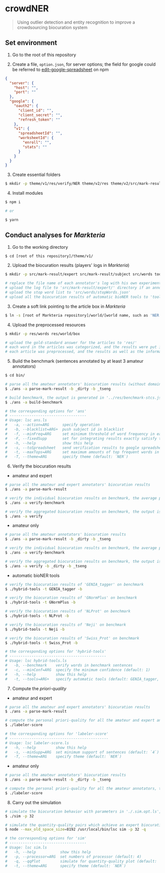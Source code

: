 # crowdNER

> Using outlier detection and entity recognition to improve a crowdsourcing biocuration system

## Set environment

1. Go to the root of this repository

2. Create a file, `option.json`, for server options; the field for google could be referred to [edit-google-spreadsheet](https://www.npmjs.com/package/edit-google-spreadsheet) on npm

```json
{
  "server": {
    "host": "",
    "port": ""
  },
  "google": {
    "oauth2": {
      "client_id": "",
      "client_secret": "",
      "refresh_token": ""
    },
    "v1": {
      "spreadsheetId": "",
      "worksheetId": {
        "enroll": "",
        "stats": ""
      }
    }
  }
}
```

3. Create essential folders

```bash
$ mkdir -p theme/v1/res/verify/NER theme/v2/res theme/v2/src/mark-result
```

4. Install modules

```bash
$ npm i

# or

$ yarn
```

## Conduct analyses for _Markteria_

1. Go to the working directory

```bash
$ cd [root of this repository]/theme/v1/
```

2. Upload the biocuration results (players' logs in _Markteria_)

```bash
$ mkdir -p src/mark-result/expert src/mark-result/subject src/words tools

# replace the file name of each annotator's log with his own experiment ID (such as '_dirty')
# upload the log file to 'src/mark-result/expert/' directory if an annotator is expert; otherwise, to 'src/mark-result/subject/' directory
# upload the stop word list to 'src/words/stopWords.json'
# upload all the biocuration results of automatic bioNER tools to 'tools/[bioNER tool name]/predict.mia.json'
```

3. Create a soft link pointing to the article box in _Markteria_

```bash
$ ln -s [root of Markteria repository]/world/[world name, such as 'NER' or 'PPI']/res/box/ src/
```

4. Upload the preprocessed resources

```bash
$ mkdir -p res/words res/world/box

# upload the gold-standard answer for the articles to 'res/'
# each word in the articles was categorized, and the results were put into 'res/words/'
# each article was preprocessed, and the results as well as the information of annototors were put into 'res/world/'
```

5. Build the benchmark (sentences annotated by at least 3 amateur annotators)

```bash
$ cd bin/

# parse all the amateur annotators' biocuration results (without domain expert), the output is generated in '../res/mark-result.json'
$ ./ans -a parse-mark-result -b _dirty -b _tseng

# build benchmark, the output is generated in '../res/benchmark-stcs.json'
$ ./ans -a build-benchmark

# the corresponding options for 'ans'
# -----------------------------------
# Usage: lsc ans.ls
#   -a, --action=ARG      specify operation
#   -b, --blacklist=ARG+  push subject id in blacklist
#   -f, --minFreq=ARG     set minimum threshold of word frequency in each article to be extracted
#   -F, --fixedSupp       set for integrating results exactly satisfy the required support (default: more than minimum support)
#   -h, --help            show this help
#   -s, --toSpreadsheet   send verification results to google spreadsheet (default: `false`)
#   -t, --maxTops=ARG     set maximum amounts of top frequent words in each article to be extracted
#   -T, --theme=ARG       specify theme (default: `NER`)
```

6. Verify the biocuration results

- amateur and expert

```bash
# parse all the amateur and expert annotators' biocuration results
$ ./ans -a parse-mark-result

# verify the individual biocuration results on benchmark, the average performance would be shown on the command line
$ ./ans -a verify-benchmark

# verify the aggregated biocuration results on benchmark, the output is generated in '../res/verify/NER/verification.json'
$ ./ans -a verify
```

- amateur only

```bash
# parse all the amateur annotators' biocuration results
$ ./ans -a parse-mark-result -b _dirty -b _tseng

# verify the individual biocuration results on benchmark, the average performance would be shown on the command line
$ ./ans -a verify-benchmark

# verify the aggregated biocuration results on benchmark, the output is generated in '../res/verify/NER/verification.json'
$ ./ans -a verify -b _dirty -b _tseng
```

- automatic bioNER tools

```bash
# verify the biocuration results of 'GENIA_tagger' on benchmark
$ ./hybrid-tools -t GENIA_tagger -b

# verify the biocuration results of 'GNormPlus' on benchmark
$ ./hybrid-tools -t GNormPlus -b

# verify the biocuration results of 'NLProt' on benchmark
$ ./hybrid-tools -t NLProt -b

# verify the biocuration results of 'Neji' on benchmark
$ ./hybrid-tools -t Neji -b

# verify the biocuration results of 'Swiss_Prot' on benchmark
$ ./hybrid-tools -t Swiss_Prot -b

# the corresponding options for 'hybrid-tools'
# --------------------------------------------
# Usage: lsc hybrid-tools.ls
#   -b, --benchmark    verify words in benchmark sentences
#   -c, --minConf=ARG  specify the minimum confidence (default: 1)
#   -h, --help         show this help
#   -t, --tools=ARG+   specify automatic tools (default: GENIA_tagger, GNormPlus, NLProt, Neji, Swiss_Prot)
```

7. Compute the _priori-quality_

- amateur and expert

```bash
# parse all the amateur and expert annotators' biocuration results
$ ./ans -a parse-mark-result

# compute the personal priori-quality for all the amateur and expert annotators, the output is generated in '../res/verify/NER/labeler-score.json'
$ ./labeler-score

# the corresponding options for 'labeler-score'
# ---------------------------------------------
# Usage: lsc labeler-score.ls
#   -h, --help         show this help
#   -s, --minSupp=ARG  set minimum support of sentences (default: `4`)
#   -T, --theme=ARG    specify theme (default: `NER`)
```

- amateur only

```bash
# parse all the amateur annotators' biocuration results
$ ./ans -a parse-mark-result -b _dirty -b _tseng

# compute the personal priori-quality for all the amateur annotators, the output is generated in '../res/verify/NER/labeler-score.json'
$ ./labeler-score
```

8. Carry out the simulation

```bash
# simulate the biocuration behavior with parameters in './.sim.opt.ls', the output is generated in '../res/verify/NER/sim-verification.json'
$ ./sim -p 32

# simulate the quantity-quality pairs which achieve an expert biocuration level, the output is generated in '../res/verify/NER/quantity-quality.json'
$ node --max_old_space_size=8192 /usr/local/bin/lsc sim -p 32 -q

# the corresponding options for 'sim'
# -----------------------------------
# Usage: lsc sim.ls
#   -h, --help           show this help
#   -p, --processor=ARG  set numbers of processor (default: 4)
#   -q, --qqPlot         simulate for quantity-quality plot (default: `false`)
#   -t, --theme=ARG      specify theme (default: `NER`)
```
